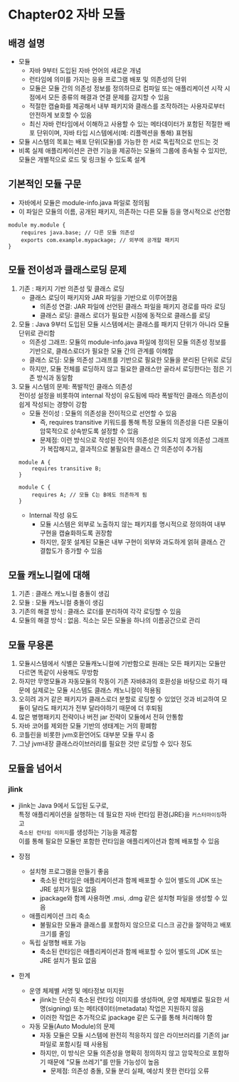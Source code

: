 # Chapter02 자바 모듈

## 배경 설명
* 모듈
    * 자바 9부터 도입된 자바 언어의 새로운 개념
    * 런타임에 의미를 가지는 응용 프로그램 배포 및 의존성의 단위
    * 모듈은 모듈 간의 의존성 정보를 정의하므로 컴파일 또는 애플리케이션 시작 시점에서 모든 종류의 해결과 연결 문제를 감지할 수 있음
    * 적절한 캡슐화를 제공해서 내부 패키지와 클래스를 조작하려는 사용자로부터 안전하게 보호할 수 있음
    * 최신 자바 런타임에서 이해하고 사용할 수 있는 메타데이터가 포함된 적절한 배포 단위이며, 자바 타입 시스템에서(예: 리플렉션을 통해) 표현됨
* 모듈 시스템의 목표는 배포 단위(모듈)를 가능한 한 서로 독립적으로 만드는 것
* 비록 실제 애플리케이션은 관련 기능을 제공하는 모듈의 그룹에 종속될 수 있지만, 모듈은 개별적으로 로드 및 링크될 수 있도록 설계

## 기본적인 모듈 구문
* 자바에서 모듈은 module-info.java 파일로 정의됨 
* 이 파일은 모듈의 이름, 공개된 패키지, 의존하는 다른 모듈 등을 명시적으로 선언함

```
module my.module {
    requires java.base; // 다른 모듈 의존성
    exports com.example.mypackage; // 외부에 공개할 패키지
}
```

## 모듈 전이성과 클래스로딩 문제
1. 기존 : 패키지 기반 의존성 및 클래스 로딩
   - 클래스 로딩이 패키지와 JAR 파일을 기반으로 이루어졌음
     - 의존성 연결: JAR 파일에 선언된 클래스 파일을 패키지 경로를 따라 로딩 
     - 클래스 로딩: 클래스 로더가 필요한 시점에 동적으로 클래스를 로딩
2. 모듈 : Java 9부터 도입된 모듈 시스템에서는 클래스를 패키지 단위가 아니라 모듈 단위로 관리함
   - 의존성 그래프: 모듈의 module-info.java 파일에 정의된 모듈 의존성 정보를 기반으로, 클래스로더가 필요한 모듈 간의 관계를 이해함
   - 클래스 로딩: 모듈 의존성 그래프를 기반으로 필요한 모듈을 분리된 단위로 로딩
   - 하지만, 모듈 전체를 로딩하지 않고 필요한 클래스만 골라서 로딩한다는 점은 기존 방식과 동일함
3. 모듈 시스템의 문제: 폭발적인 클래스 의존성
   <br>전이성 설정을 비롯하여 internal 작성이 유도됨에 따라 폭발적인 클래스 의존성이 쉽게 작성되는 경향이 강함
     - 모듈 전이성 : 모듈의 의존성을 전이적으로 선언할 수 있음 
       - 즉, requires transitive 키워드를 통해 특정 모듈의 의존성을 다른 모듈이 암묵적으로 상속받도록 설정할 수 있음 
       - 문제점: 이런 방식으로 작성된 전이적 의존성은 의도치 않게 의존성 그래프가 복잡해지고, 결과적으로 불필요한 클래스 간 의존성이 추가됨
    ```
    module A {
        requires transitive B;
    }
    
    module C {
        requires A; // 모듈 C는 B에도 의존하게 됨
    }
    ```
   - Internal 작성 유도 
     - 모듈 시스템은 외부로 노출하지 않는 패키지를 명시적으로 정의하여 내부 구현을 캡슐화하도록 권장함 
     - 하지만, 잘못 설계된 모듈은 내부 구현이 외부와 과도하게 얽혀 클래스 간 결합도가 증가할 수 있음
    
## 모듈 캐노니컬에 대해
1. 기존 : 클래스 캐노니컬 충돌이 생김
2. 모듈 : 모듈 캐노니컬 충돌이 생김
3. 기존의 해결 방식 : 클래스 로더를 분리하여 각각 로딩할 수 있음
4. 모듈의 해결 방식 : 없음. 직소는 모든 모듈을 하나의 이름공간으로 관리

## 모듈 무용론
1. 모듈시스템에서 식별은 모듈캐노니컬에 기반함으로 원래는 모든 패키지는 모듈만 다르면 똑같이 사용해도 무방함
2. 하지만 무명모듈과 자동모듈의 작동이 기존 자바8과의 호환성을 바탕으로 하기 때문에 실제로는 모듈 시스템도 클래스 캐노니컬이 적용됨
3. 오히려 과거 같은 패키지가 클래스로더 분할로 로딩할 수 있었던 것과 비교하여 모듈이 달라도 패키지가 전부 달라야하기 때문에 더 후퇴됨
4. 많은 병행패키지 전략이나 버전 jar 전략이 모듈에서 전혀 안통함
5. 자바 코어를 제외한 모듈 기반의 생태계는 거의 황폐함
6. 코틀린을 비롯한 jvm호환언어도 대부분 모듈 무시 중
7. 그냥 jvm내장 클래스라이브러리를 필요한 것만 로딩할 수 있다 정도

## 모듈을 넘어서
### jlink
- jlink는 Java 9에서 도입된 도구로, 
<br>특정 애플리케이션을 실행하는 데 필요한 자바 런타임 환경(JRE)을 `커스터마이징`하고 
<br>`축소된 런타임 이미지`를 생성하는 기능을 제공함
<br>이를 통해 필요한 모듈만 포함한 런타임을 애플리케이션과 함께 배포할 수 있음

- 장점
    - 설치형 프로그램을 만들기 좋음
        - 축소된 런타임은 애플리케이션과 함께 배포할 수 있어 별도의 JDK 또는 JRE 설치가 필요 없음
        - jpackage와 함께 사용하면 .msi, .dmg 같은 설치형 파일을 생성할 수 있음
    - 애플리케이션 크리 축소
        - 불필요한 모듈과 클래스를 포함하지 않으므로 디스크 공간을 절약하고 배포 크기를 줄임
    - 독립 실행형 배포 가능
        - 축소된 런타임은 애플리케이션과 함께 배포할 수 있어 별도의 JDK 또는 JRE 설치가 필요 없음
- 한계 
  - 운영 체제별 서명 및 메타정보 미지원 
    - jlink는 단순히 축소된 런타임 이미지를 생성하며, 운영 체제별로 필요한 서명(signing) 또는 메타데이터(metadata) 작업은 지원하지 않음 
    - 이러한 작업은 추가적으로 jpackage 같은 도구를 통해 처리해야 함
  - 자동 모듈(Auto Module)의 문제 
    - 자동 모듈은 모듈 시스템에 완전히 적응하지 않은 라이브러리를 기존의 jar 파일로 포함시킬 때 사용됨 
    - 하지만, 이 방식은 모듈 의존성을 명확히 정의하지 않고 암묵적으로 포함하기 때문에 "모듈 쓰레기"를 만들 가능성이 높음 
      - 문제점: 의존성 충돌, 모듈 분리 실패, 예상치 못한 런타임 오류 
